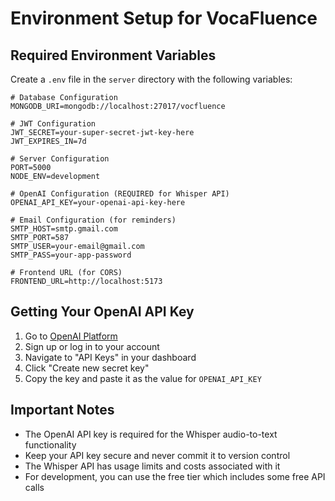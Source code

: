 # Environment Setup for VocaFluence

## Required Environment Variables

Create a `.env` file in the `server` directory with the following variables:

```env
# Database Configuration
MONGODB_URI=mongodb://localhost:27017/vocfluence

# JWT Configuration
JWT_SECRET=your-super-secret-jwt-key-here
JWT_EXPIRES_IN=7d

# Server Configuration
PORT=5000
NODE_ENV=development

# OpenAI Configuration (REQUIRED for Whisper API)
OPENAI_API_KEY=your-openai-api-key-here

# Email Configuration (for reminders)
SMTP_HOST=smtp.gmail.com
SMTP_PORT=587
SMTP_USER=your-email@gmail.com
SMTP_PASS=your-app-password

# Frontend URL (for CORS)
FRONTEND_URL=http://localhost:5173
```

## Getting Your OpenAI API Key

1. Go to [OpenAI Platform](https://platform.openai.com/)
2. Sign up or log in to your account
3. Navigate to "API Keys" in your dashboard
4. Click "Create new secret key"
5. Copy the key and paste it as the value for `OPENAI_API_KEY`

## Important Notes

- The OpenAI API key is required for the Whisper audio-to-text functionality
- Keep your API key secure and never commit it to version control
- The Whisper API has usage limits and costs associated with it
- For development, you can use the free tier which includes some free API calls 